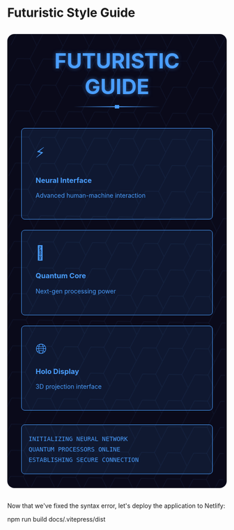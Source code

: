 # Futuristic Style Guide

<div class="guide-container">
  <div class="hex-grid"></div>
  <div class="header">
    <h1>FUTURISTIC GUIDE</h1>
    <div class="tech-line"></div>
  </div>

  <div class="tech-grid">
    <div class="tech-card" data-augmented>
      <div class="card-frame"></div>
      <div class="card-content">
        <div class="tech-icon">⚡</div>
        <h3>Neural Interface</h3>
        <p>Advanced human-machine interaction</p>
      </div>
      <div class="card-overlay"></div>
    </div>
    <div class="tech-card" data-augmented>
      <div class="card-frame"></div>
      <div class="card-content">
        <div class="tech-icon">🔮</div>
        <h3>Quantum Core</h3>
        <p>Next-gen processing power</p>
      </div>
      <div class="card-overlay"></div>
    </div>
    <div class="tech-card" data-augmented>
      <div class="card-frame"></div>
      <div class="card-content">
        <div class="tech-icon">🌐</div>
        <h3>Holo Display</h3>
        <p>3D projection interface</p>
      </div>
      <div class="card-overlay"></div>
    </div>
  </div>

  <div class="data-stream">
    <div class="stream-content">
      <div class="data-line">INITIALIZING NEURAL NETWORK</div>
      <div class="data-line">QUANTUM PROCESSORS ONLINE</div>
      <div class="data-line">ESTABLISHING SECURE CONNECTION</div>
    </div>
  </div>
</div>

<style>
.guide-container {
  position: relative;
  padding: 2rem;
  background: #0a0a1a;
  border-radius: 1rem;
  margin: 2rem 0;
  overflow: hidden;
  color: #4a9eff;
}

.hex-grid {
  position: absolute;
  top: 0;
  left: 0;
  right: 0;
  bottom: 0;
  background-image: url("data:image/svg+xml,%3Csvg width='60' height='60' viewBox='0 0 60 60' xmlns='http://www.w3.org/2000/svg'%3E%3Cpath d='M0 30 L15 0 L45 0 L60 30 L45 60 L15 60' fill='none' stroke='rgba(74, 158, 255, 0.1)'/%3E%3C/svg%3E");
  animation: hexRotate 20s linear infinite;
}

.header {
  text-align: center;
  position: relative;
  margin-bottom: 3rem;
}

.header h1 {
  font-size: 3rem;
  color: #4a9eff;
  text-shadow: 0 0 10px rgba(74, 158, 255, 0.5);
  margin: 0;
}

.tech-line {
  height: 2px;
  background: linear-gradient(90deg, transparent, #4a9eff, transparent);
  margin: 1rem auto;
  width: 200px;
  position: relative;
}

.tech-line::before {
  content: '';
  position: absolute;
  top: -3px;
  left: 50%;
  width: 10px;
  height: 8px;
  background: #4a9eff;
  transform: translateX(-50%);
  animation: pulse 2s infinite;
}

.tech-grid {
  display: grid;
  grid-template-columns: repeat(auto-fit, minmax(250px, 1fr));
  gap: 1.5rem;
  margin: 2rem 0;
}

.tech-card {
  position: relative;
  padding: 2rem;
  background: rgba(74, 158, 255, 0.1);
  border: 1px solid #4a9eff;
  border-radius: 0.5rem;
  overflow: hidden;
  transition: all 0.3s ease;
}

.tech-card:hover {
  transform: translateY(-5px);
  box-shadow: 0 0 20px rgba(74, 158, 255, 0.3);
}

.card-frame {
  position: absolute;
  top: 0;
  left: 0;
  right: 0;
  bottom: 0;
  border: 1px solid #4a9eff;
  clip-path: polygon(0 0, 100% 0, 100% 100%, 0 100%);
  animation: frameGlitch 2s infinite;
}

.tech-icon {
  font-size: 2rem;
  margin-bottom: 1rem;
}

.data-stream {
  margin-top: 2rem;
  padding: 1rem;
  background: rgba(74, 158, 255, 0.1);
  border: 1px solid #4a9eff;
  border-radius: 0.5rem;
}

.data-line {
  font-family: monospace;
  color: #4a9eff;
  margin: 0.5rem 0;
  animation: dataFade 2s infinite;
}

@keyframes hexRotate {
  0% { transform: rotate(0deg); }
  100% { transform: rotate(360deg); }
}

@keyframes pulse {
  0% { opacity: 1; }
  50% { opacity: 0.5; }
  100% { opacity: 1; }
}

@keyframes frameGlitch {
  0% { clip-path: polygon(0 0, 100% 0, 100% 100%, 0 100%); }
  5% { clip-path: polygon(5% 5%, 95% 5%, 95% 95%, 5% 95%); }
  10% { clip-path: polygon(0 0, 100% 0, 100% 100%, 0 100%); }
}

@keyframes dataFade {
  0% { opacity: 1; }
  50% { opacity: 0.5; }
  100% { opacity: 1; }
}
</style>
</boltArtifact>

Now that we've fixed the syntax error, let's deploy the application to Netlify:

<boltArtifact id="deploy-app" title="Deploy to Netlify">
<boltAction type="deploy" provider="netlify">
<build>
<command>npm run build</command>
<output>docs/.vitepress/dist</output>
</build>